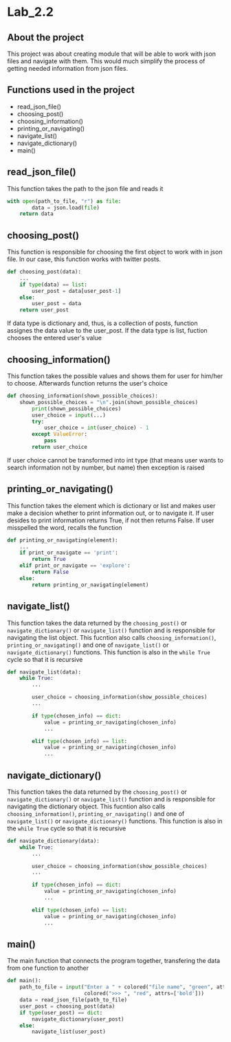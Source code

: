 # Lab_2.2
## About the project
This project was about creating module that will be able to work with json files and navigate with them. This would much simplify the process of getting needed information from json files.
## Functions used in the project
- read_json_file()
- choosing_post()
- choosing_information()
- printing_or_navigating()
- navigate_list()
- navigate_dictionary()
- main()
## read_json_file()
This function takes the path to the json file and reads it
```python
with open(path_to_file, "r") as file:
        data = json.load(file)
    return data
```
## choosing_post()
This function is responsible for choosing the first object to work with in json file. In our case, this function works with twitter posts.
```python
def choosing_post(data):
    ...
    if type(data) == list:
        user_post = data[user_post-1]
    else:
        user_post = data
    return user_post
```
If data type is dictionary and, thus, is a collection of posts, function assignes the data value to the user_post. If the data type is list, fuction chooses the entered user's value
## choosing_information()
This function takes the possible values and shows them for user for him/her to choose. Afterwards function returns the user's choice 
```python
def choosing_information(shown_possible_choices):
    shown_possible_choices = "\n".join(shown_possible_choices)
        print(shown_possible_choices)
        user_choice = input(...)
        try:
            user_choice = int(user_choice) - 1
        except ValueError:
            pass
        return user_choice
```
If user choice cannot be transformed into int type (that means user wants to search information not by number, but name) then exception is raised 
## printing_or_navigating()
This function takes the element which is dictionary or list and makes user make a decision whether to print information out, or to navigate it. If user desides to print information returns True, if not then returns False. If user misspelled the word, recalls the function
```python
def printing_or_navigating(element):
    ...
    if print_or_navigate == 'print':
        return True
    elif print_or_navigate == 'explore':
        return False
    else:
        return printing_or_navigating(element)
```
## navigate_list()
This function takes the data returned by the ```choosing_post()``` or ```navigate_dictionary()``` or ```navigate_list()``` function and is responsible for navigating the list object. This fucntion also calls ```choosing_information()```, ```printing_or_navigating()``` and one of ```navigate_list()``` or ```navigate_dictionary()``` functions. This function is also in the ```while True``` cycle so that it is recursive
```python
def navigate_list(data):
    while True:
        ...

        user_choice = choosing_information(show_possible_choices)
        ...

        if type(chosen_info) == dict:
            value = printing_or_navigating(chosen_info)
            ...

        elif type(chosen_info) == list:
            value = printing_or_navigating(chosen_info)
            ...
```
## navigate_dictionary()
This function takes the data returned by the ```choosing_post()``` or ```navigate_dictionary()``` or ```navigate_list()``` function and is responsible for navigating the dictionary object. This fucntion also calls ```choosing_information()```, ```printing_or_navigating()``` and one of ```navigate_list()``` or ```navigate_dictionary()``` functions. This function is also in the ```while True``` cycle so that it is recursive
```python
def navigate_dictionary(data):
    while True:
        ...

        user_choice = choosing_information(show_possible_choices)
        ...

        if type(chosen_info) == dict:
            value = printing_or_navigating(chosen_info)
            ...

        elif type(chosen_info) == list:
            value = printing_or_navigating(chosen_info)
            ...
```
## main()
The main function that connects the program together, transfering the data from one function to another
```python
def main():
    path_to_file = input("Enter a " + colored("file name", "green", attrs=['bold']) + " to be explored:\n" +
                         colored(">>> ", "red", attrs=['bold']))
    data = read_json_file(path_to_file)
    user_post = choosing_post(data)
    if type(user_post) == dict:
        navigate_dictionary(user_post)
    else:
        navigate_list(user_post)
```
